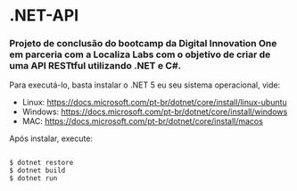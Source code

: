 # .NET-API

<h3>Projeto de conclusão do bootcamp da Digital Innovation One em parceria com a Localiza Labs com o objetivo de criar de uma API RESTtful utilizando .NET e C#.</h3>

Para executá-lo, basta instalar o .NET 5 eu seu sistema operacional, vide: 
<ul>

<li>Linux: <a href="https://docs.microsoft.com/pt-br/dotnet/core/install/linux-ubuntu" target="_blank">https://docs.microsoft.com/pt-br/dotnet/core/install/linux-ubuntu</a></li>

<li>Windows: <a href="https://docs.microsoft.com/pt-br/dotnet/core/install/windows" target="_blank">https://docs.microsoft.com/pt-br/dotnet/core/install/windows</a></li>

<li>MAC: <a href="https://docs.microsoft.com/pt-br/dotnet/core/install/macos" target="_blank">https://docs.microsoft.com/pt-br/dotnet/core/install/macos</a></li>

</ul>

Após instalar, execute:

```console

$ dotnet restore
$ dotnet build
$ dotnet run

```
